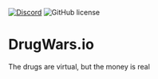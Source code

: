 [![Discord](https://img.shields.io/discord/544158054141132811.svg)](https://discord.me/drugwars)
![GitHub license](https://img.shields.io/badge/license-MIT-blue.svg)

# DrugWars.io

The drugs are virtual, but the money is real

